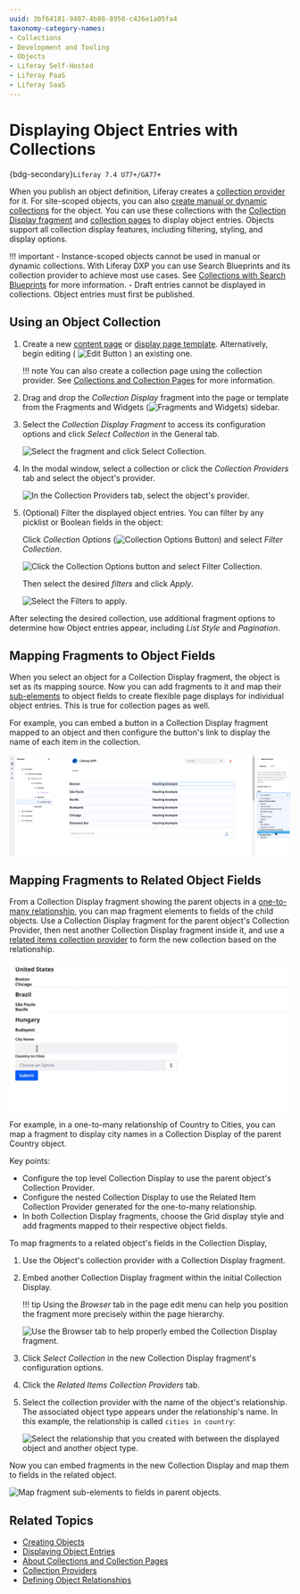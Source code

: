 ```yaml
---
uuid: 3bf64181-9407-4b88-8950-c426e1a05fa4
taxonomy-category-names:
- Collections
- Development and Tooling
- Objects
- Liferay Self-Hosted
- Liferay PaaS
- Liferay SaaS
---
```

# Displaying Object Entries with Collections

{bdg-secondary}`Liferay 7.4 U77+/GA77+`

When you publish an object definition, Liferay creates a [collection provider](../../../site-building/displaying-content/collections-and-collection-pages/collection-providers.md) for it. For site-scoped objects, you can also [create manual or dynamic collections](../../../site-building/displaying-content/collections-and-collection-pages/creating-collections.md) for the object. You can use these collections with the [Collection Display fragment](../../../site-building/displaying-content/collections-and-collection-pages/displaying-collections.md#adding-a-collection-display-fragment-to-a-page) and [collection pages](../../../site-building/displaying-content/collections-and-collection-pages/displaying-collections.md#displaying-collections-on-a-collection-page) to display object entries. Objects support all collection display features, including filtering, styling, and display options.

!!! important
    - Instance-scoped objects cannot be used in manual or dynamic collections. With Liferay DXP you can use Search Blueprints and its collection provider to achieve most use cases. See [Collections with Search Blueprints](../../../using-search/liferay-enterprise-search/search-experiences/search-blueprints/collections-with-search-blueprints.md) for more information.
    - Draft entries cannot be displayed in collections. Object entries must first be published.

## Using an Object Collection

1. Create a new [content page](../../../site-building/creating-pages/using-content-pages.md) or [display page template](../../../site-building/displaying-content/using-display-page-templates/creating-and-managing-display-page-templates.md). Alternatively, begin editing ( ![Edit Button](../../../images/icon-edit-pencil.png) ) an existing one.

   !!! note
       You can also create a collection page using the collection provider. See [Collections and Collection Pages](../../../site-building/displaying-content/collections-and-collection-pages/about-collections-and-collection-pages.md) for more information.

1. Drag and drop the *Collection Display* fragment into the page or template from the Fragments and Widgets (![Fragments and Widgets](../../../images/icon-plus.png)) sidebar.

1. Select the *Collection Display Fragment* to access its configuration options and click *Select Collection* in the General tab.

   ![Select the fragment and click Select Collection.](./displaying-object-entries-with-collection-providers/images/01.png)

1. In the modal window, select a collection or click the *Collection Providers* tab and select the object's provider.

   ![In the Collection Providers tab, select the object's provider.](./displaying-object-entries-with-collection-providers/images/02.png)

1. (Optional) Filter the displayed object entries. You can filter by any picklist or Boolean fields in the object:

   Click *Collection Options* (![Collection Options Button](../../../images/icon-actions.png)) and select *Filter Collection*.

   ![Click the Collection Options button and select Filter Collection.](./displaying-object-entries-with-collection-providers/images/03.png)

   Then select the desired *filters* and click *Apply*.

   ![Select the Filters to apply.](./displaying-object-entries-with-collection-providers/images/04.png)

After selecting the desired collection, use additional fragment options to determine how Object entries appear, including *List Style* and *Pagination*.

## Mapping Fragments to Object Fields

When you select an object for a Collection Display fragment, the object is set as its mapping source. Now you can add fragments to it and map their [sub-elements](../../../site-building/creating-pages/page-fragments-and-widgets/using-fragments/configuring-fragments/fragment-sub-elements-reference.md) to object fields to create flexible page displays for individual object entries. This is true for collection pages as well.

For example, you can embed a button in a Collection Display fragment mapped to an object and then configure the button's link to display the name of each item in the collection.

![Map fragment sub-elements in Collection Display fragments to object fields.](./displaying-object-entries-with-collection-providers/images/05.png)

## Mapping Fragments to Related Object Fields

From a Collection Display fragment showing the parent objects in a [one-to-many relationship](../creating-and-managing-objects/relationships/defining-object-relationships.md), you can map fragment elements to fields of the child objects. Use a Collection Display fragment for the parent object's Collection Provider, then nest another Collection Display fragment inside it, and use a [related items collection provider](../../../site-building/displaying-content/collections-and-collection-pages/collection-providers.md#related-items-collections-providers) to form the new collection based on the relationship.

![You can display related objects in collections.](./displaying-object-entries-with-collection-providers/images/09.gif)

For example, in a one-to-many relationship of Country to Cities, you can map a fragment to display city names in a Collection Display of the parent Country object.

Key points:

* Configure the top level Collection Display to use the parent object's Collection Provider.
* Configure the nested Collection Display to use the Related Item Collection Provider generated for the one-to-many relationship.
* In both Collection Display fragments, choose the Grid display style and add fragments mapped to their respective object fields.

To map fragments to a related object's fields in the Collection Display,

1. Use the Object's collection provider with a Collection Display fragment.

1. Embed another Collection Display fragment within the initial Collection Display.

   !!! tip
       Using the *Browser* tab in the page edit menu can help you position the fragment more precisely within the page hierarchy.

   ![Use the Browser tab to help properly embed the Collection Display fragment.](./displaying-object-entries-with-collection-providers/images/06.png)

1. Click *Select Collection* in the new Collection Display fragment's configuration options.

1. Click the *Related Items Collection Providers* tab.

1. Select the collection provider with the name of the object's relationship. The associated object type appears under the relationship's name. In this example, the relationship is called `cities in country`:

   ![Select the relationship that you created with between the displayed object and another object type.](./displaying-object-entries-with-collection-providers/images/07.png)

Now you can embed fragments in the new Collection Display and map them to fields in the related object.

![Map fragment sub-elements to fields in parent objects.](./displaying-object-entries-with-collection-providers/images/08.png)

## Related Topics

- [Creating Objects](../creating-and-managing-objects/creating-objects.md)
- [Displaying Object Entries](../displaying-object-entries.md)
- [About Collections and Collection Pages](../../../site-building/displaying-content/collections-and-collection-pages/about-collections-and-collection-pages.md)
- [Collection Providers](../../../site-building/displaying-content/collections-and-collection-pages/collection-providers.md)
- [Defining Object Relationships](../creating-and-managing-objects/relationships/defining-object-relationships.md)
